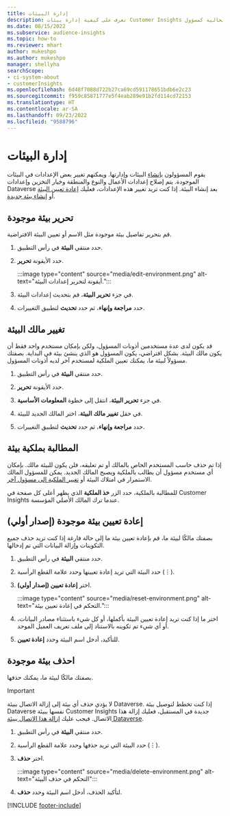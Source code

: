 ```yaml
---
title: إدارة البيئات
description: تعرف على كيفية إدارة بيئات Customer Insights الحالية كمسؤول.
ms.date: 08/15/2022
ms.subservice: audience-insights
ms.topic: how-to
ms.reviewer: mhart
author: mukeshpo
ms.author: mukeshpo
manager: shellyha
searchScope:
- ci-system-about
- customerInsights
ms.openlocfilehash: 6d48f7088d722b27ca69cd591178651bdb6e2c23
ms.sourcegitcommit: f959c85871777e5f4eab289e91b2fd114cd72153
ms.translationtype: HT
ms.contentlocale: ar-SA
ms.lasthandoff: 09/23/2022
ms.locfileid: "9588796"
---
```

# <a name="manage-environments"></a>إدارة البيئات

يقوم المسؤولون [بإنشاء](create-environment.md) البيئات وإدارتها. ويمكنهم تغيير بعض الإعدادات في البيئات الموجودة. يتم إصلاح إعدادات الأعمال والنوع والمنطقة وخيار التخزين وإعدادات Dataverse بعد إنشاء البيئة. إذا كنت تريد تغيير هذه الإعدادات، فعليك [إعادة تعيين البيئة](#reset-an-existing-environment-preview) أو [إنشاء بيئة جديدة](create-environment.md).

## <a name="edit-an-existing-environment"></a>تحرير بيئة موجودة

قم بتحرير تفاصيل بيئة موجودة مثل الاسم أو تعيين البيئة الافتراضية.

1. حدد منتقي **البيئة** في رأس التطبيق.

1. حدد الأيقونة **تحرير**.

   :::image type="content" source="media/edit-environment.png" alt-text="أيقونة لتحرير إعدادات البيئة.":::

1. في جزء **تحرير البيئة**، قم بتحديث إعدادات البيئة.

1. حدد **مراجعة وإنهاء**، ثم حدد **تحديث** لتطبيق التغييرات.

## <a name="change-the-owner-of-an-environment"></a>تغيير مالك البيئة

قد يكون لدى عدة مستخدمين أذونات المسؤول، ولكن بإمكان مستخدم واحد فقط أن يكون مالك البيئة. بشكل افتراضي، يكون المسؤول هو الذي ينشئ بيئة في البداية. بصفتك مسؤولاً لبيئة ما، يمكنك تعيين الملكية لمستخدم آخر لديه أذونات المسؤول.

1. حدد منتقي **البيئة** في رأس التطبيق.

1. حدد الأيقونة **تحرير**.

1. في جزء **تحرير البيئة**، انتقل إلى خطوة **المعلومات الأساسية**.

1. في حقل **تغيير مالك البيئة**، اختر المالك الجديد للبيئة.  

1. حدد **مراجعة وإنهاء**، ثم حدد **تحديث** لتطبيق التغييرات.

## <a name="claim-ownership-of-an-environment"></a>المطالبة بملكية بيئة

إذا تم حذف حاسب المستخدم الخاص بالمالك أو تم تعليقه، فلن يكون للبيئة مالك. بإمكان أي مستخدم مسؤول أن يطالب بالملكية ويصبح المالك الجديد. يمكن للمسؤول المالك الاستمرار في امتلاك البيئة أو [تغيير الملكية إلى مسؤول آخر](#change-the-owner-of-an-environment).

للمطالبة بالملكية، حدد الزر **خذ الملكية** الذي يظهر أعلى كل صفحة في Customer Insights عندما ترك المالك الأصلي المؤسسة.

## <a name="reset-an-existing-environment-preview"></a>إعادة تعيين بيئة موجودة (إصدار أولي)

بصفتك مالكًا لبيئة ما، قم بإعادة تعيين بيئة ما إلى حالة فارغة إذا كنت تريد حذف جميع التكوينات وإزالة البيانات التي تم إدخالها.

1. حدد منتقي **البيئة** في رأس التطبيق.

1. حدد البيئة التي تريد إعادة تعيينها وحدد علامة القطع الرأسية (&vellip;).

1. اختر **‏‏إعادة تعيين (إصدار أولي)**.

   :::image type="content" source="media/reset-environment.png" alt-text="التحكم في إعادة تعيين بيئة.":::

1. اختر ما إذا كنت تريد إعادة تعيين البيئة بأكملها، أو كل شيء باستثناء مصادر البيانات، أو أي شيء تم تكوينه بالاستناد إلى ملف تعريف العميل الموحد.

1. للتأكيد، أدخل اسم البيئة وحدد **إعادة تعيين**.

## <a name="delete-an-existing-environment"></a>احذف بيئة موجودة

بصفتك مالكًا لبيئة ما، يمكنك حذفها.

> [!IMPORTANT]
> لا يؤدي حذف أي بيئة إلى إزالة الاتصال ببيئة Dataverse. إذا كنت تخطط لتوصيل بيئة Dataverse نفسها ببيئة Customer Insights جديدة في المستقبل، فعليك إزالة هذا الاتصال. فيجب عليك [إزالة هذا الاتصال ببيئة Dataverse](customer-insights-dataverse.md#remove-an-existing-connection-to-a-dataverse-environment).

1. حدد منتقي **البيئة** في رأس التطبيق.

1. حدد البيئة التي تريد حذفها وحدد علامة القطع الرأسية (&vellip;). 

1. اختر **حذف**.

   :::image type="content" source="media/delete-environment.png" alt-text="التحكم في حذف البيئة":::

1. لتأكيد الحذف، أدخل اسم البيئة وحدد **حذف**.

[!INCLUDE [footer-include](includes/footer-banner.md)]
